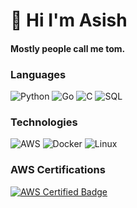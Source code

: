 # :wave: Hi I'm Asish 
#### Mostly people call me tom.

### Languages

![Python](https://img.shields.io/badge/-Python-000?&logo=Python)
![Go](https://img.shields.io/badge/-Go-000?&logo=Go)
![C](https://img.shields.io/badge/-C-000?&logo=C)
![SQL](https://img.shields.io/badge/-SQL-000?&logo=MySQL)

### Technologies

![AWS](https://img.shields.io/badge/-AWS-000?&logo=Amazon-AWS&logoColor=F90)
![Docker](https://img.shields.io/badge/-Docker-000?&logo=Docker)
![Linux](https://img.shields.io/badge/-Linux-000?&logo=Linux)


### AWS Certifications

[![AWS Certified Badge](badge-url)](https://www.credly.com/badges/30f2cf50-4dcf-4958-a245-4f3fbb52ed32/public_url)

<br />
